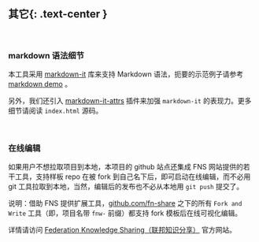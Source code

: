 其它{: .text-center }
----------

&nbsp;

### markdown 语法细节

本工具采用 [markdown-it](https://github.com/markdown-it/markdown-it) 库来支持 Markdown 语法，扼要的示范例子请参考 [markdown demo](https://markdown-it.github.io/) 。

另外，我们还引入 [markdown-it-attrs](https://github.com/arve0/markdown-it-attrs) 插件来加强 `markdown-it` 的表现力。更多细节请阅读 `index.html` 源码。

&nbsp;

### 在线编辑

如果用户不想拉取项目到本地，本项目的 github 站点还集成 FNS 网站提供的若干工具，支持样板 repo 在被 fork 到自己名下后，即可启动在线编辑，而不必用 git 工具拉取到本地，当然，编辑后的发布也不必从本地用 `git push` 提交了。

说明：借助 FNS 提供扩展工具，[github.com/fn-share](https://github.com/fn-share) 之下的所有 `Fork and Write` 工具（即，项目名带 `fnw-` 前缀）都支持 fork 模板后在线可视化编辑。

详情请访问 [Federation Knowledge Sharing（联邦知识分享）](https://www.fn-share.com) 官方网站。
